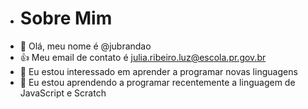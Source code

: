 - # Sobre Mim
- 👋 Olá, meu nome é @jubrandao
- 👍 Meu email de contato é julia.ribeiro.luz@escola.pr.gov.br
- 👀 Eu estou interessado em aprender a programar novas linguagens
- 🌱 Eu estou aprendendo a programar recentemente a linguagem de JavaScript e Scratch
